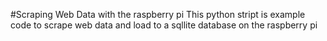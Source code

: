 #Scraping Web Data with the raspberry pi
This python stript is example code to scrape web data and load to a sqllite database on the raspberry pi

